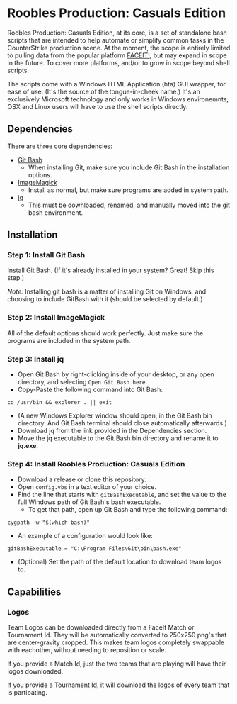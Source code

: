 Roobles Production: Casuals Edition
=====================================

Roobles Production: Casuals Edition, at its core, is a set of standalone bash scripts that are intended to help automate or simplify common tasks in the CounterStrike production scene.  At the moment, the scope is entirely limited to pulling data from the popular platform [FACEIT!](http://www.faceit.com), but may expand in scope in the future.  To cover more platforms, and/or to grow in scope beyond shell scripts.

The scripts come with a Windows HTML Application (hta) GUI wrapper, for ease of use.  (It's the source of the tongue-in-cheek name.)  It's an exclusively Microsoft technology and only works in Windows environemnts; OSX and Linux users will have to use the shell scripts directly.

  

Dependencies
------------

There are three core dependencies:

  - [Git Bash](https://git-scm.com/downloads/win)
    - When installing Git, make sure you include Git Bash in the installation options.
  - [ImageMagick](https://imagemagick.org/archive/binaries/ImageMagick-7.1.2-0-Q16-HDRI-x64-dll.exe)
    - Install as normal, but make sure programs are added in system path.
  - [jq](https://github.com/jqlang/jq/releases/download/jq-1.8.1/jq-windows-amd64.exe)
    - This must be downloaded, renamed, and manually moved into the git bash environment.


Installation
------------

### Step 1: Install Git Bash

  Install Git Bash.  (If it's already installed in your system?  Great!  Skip this step.)


  *Note:* Installing git bash is a matter of installing Git on Windows, and choosing to include GitBash with it (should be selected by default.)
  

### Step 2: Install ImageMagick

  All of the default options should work perfectly.  Just make sure the programs are included in the system path.

### Step 3: Install jq

  - Open Git Bash by right-clicking inside of your desktop, or any open directory, and selecting `Open Git Bash here`.
  - Copy-Paste the following command into Git Bash:

```console
cd /usr/bin && explorer . || exit
```

  - (A new Windows Explorer window should open, in the Git Bash bin directory.  And Git Bash terminal should close automatically afterwards.)
  - Download jq from the link provided in the Dependencies section.
  - Move the jq executable to the Git Bash bin directory and rename it to **jq.exe**.

### Step 4: Install Roobles Production: Casuals Edition

  - Download a release or clone this repository.
  - Open `config.vbs` in a text editor of your choice.
  - Find the line that starts with `gitBashExecutable`, and set the value to the full Windows path of Git Bash's bash executable.
    - To get that path, open up Git Bash and type the following command:

```console
cygpath -w "$(which bash)"
```

  - An example of a configuration would look like:

```vbscript
gitBashExecutable = "C:\Program Files\Git\bin\bash.exe"
```

  - (Optional) Set the path of the default location to download team logos to.


Capabilities
-----------

### Logos

  Team Logos can be downloaded directly from a FaceIt Match or Tournament Id.  They will be automatically converted to 250x250 png's that are center-gravity cropped.  This makes team logos completely swappable with eachother, without needing to reposition or scale.

  If you provide a Match Id, just the two teams that are playing will have their logos downloaded.

  If you provide a Tournament Id, it will download the logos of every team that is partipating.

